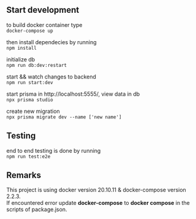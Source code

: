 ## Start development

to build docker container type <br/>
`docker-compose up`

then install dependecies by running <br/>
`npm install`

initialize db <br/>
`npm run db:dev:restart`

start && watch changes to backend <br/>
`npm run start:dev`

start prisma in http://localhost:5555/, view data in db <br/>
`npx prisma studio`

create new migration <br/>
`npx prisma migrate dev --name ['new name']`

## Testing
end to end testing is done by running <br/>
`npm run test:e2e`

## Remarks
This project is using docker version 20.10.11 & docker-compose version 2.2.3. <br/>
If encountered error update <strong>docker-compose</strong> to <strong>docker compose</strong>  in the scripts of package.json.
